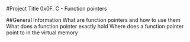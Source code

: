 #Project Title
0x0F. C - Function pointers

##General Information
What are function pointers and how to use them
What does a function pointer exactly hold
Where does a function pointer point to in the virtual memory